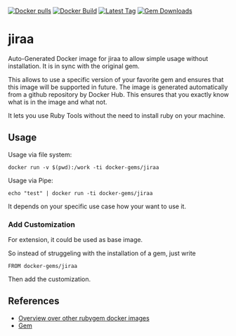 [![Docker pulls](https://img.shields.io/docker/pulls/rubygem/jiraa.svg)](https://hub.docker.com/r/rubygem/jiraa/)
[![Docker Build](https://img.shields.io/docker/automated/rubygem/jiraa.svg)](https://hub.docker.com/r/rubygem/jiraa/)
[![Latest Tag](https://img.shields.io/github/tag/docker-rubygem/jiraa.svg)](https://hub.docker.com/r/rubygem/jiraa/)
[![Gem Downloads](https://img.shields.io/gem/dt/jiraa.svg)](https://rubygems.org/gems/jiraa/)
# jiraa

Auto-Generated Docker image for jiraa to allow simple usage without installation.
It is in sync with the original gem.

This allows to use a specific version of your favorite gem and ensures that this image will be supported in future.
The image is generated automatically from a github repository by Docker Hub.
This ensures that you exactly know what is in the image and what not.

It lets you use Ruby Tools without the need to install ruby on your machine.

## Usage

Usage via file system:

`docker run -v $(pwd):/work -ti docker-gems/jiraa`

Usage via Pipe:

`echo "test" | docker run -ti docker-gems/jiraa`

It depends on your specific use case how your want to use it.

### Add Customization

For extension, it could be used as base image.

So instead of struggeling with the installation of a gem, just write

`FROM docker-gems/jiraa`

Then add the customization.

## References

 - [Overview over other rubygem docker images](https://github.com/thinkbot/docker-rubygem)
 - [Gem](https://rubygems.org/gems/jiraa/)
